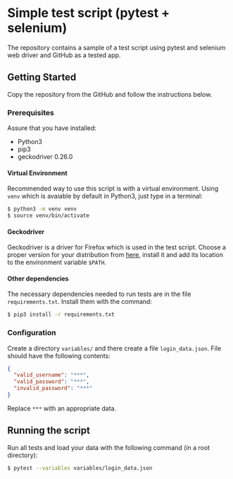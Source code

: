 # Simple test script (pytest + selenium)
The repository contains a sample of a test script using pytest and selenium web driver and GitHub as a tested app.

## Getting Started
Copy the repository from the GitHub and follow the instructions below.

### Prerequisites
Assure that you have installed:
* Python3 
* pip3
* geckodriver 0.26.0
 
#### Virtual Environment
Recommended way to use this script is with a virtual environment. Using `venv` which is avaiable by default in Python3, just type in a terminal:
``` sh
$ python3 -m venv venv
$ source venv/bin/activate
```
#### Geckodriver
Geckodriver is a driver for Firefox which is used in the test script. Choose a proper version for your distribution from [here](https://github.com/mozilla/geckodriver/releases/tag/v0.26.0), install it and add its location to the environment variable `$PATH`.

#### Other dependencies
The necessary dependencies needed to run  tests are in the file `requirements.txt`. Install them with the command:
``` sh
$ pip3 install -r requirements.txt
```
### Configuration
Create a directory `variables/` and there create a file `login_data.json`. File should have the following contents:
```json
{
  "valid_username": "***",
  "valid_password": "***",
  "invalid_password": "***"
}
```
Replace `***` with an appropriate data. 

## Running the script
Run all tests and load your data with the following command (in a root directory):
```sh
$ pytest --variables variables/login_data.json
```
